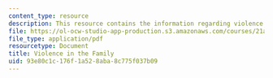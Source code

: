 ```yaml
---
content_type: resource
description: This resource contains the information regarding violence in the family.
file: https://ol-ocw-studio-app-production.s3.amazonaws.com/courses/21a-230j-the-contemporary-american-family-spring-2004/93e80c1c176f1a528aba8c775f037b09_MIT21A_230JS04_19godrum.pdf
file_type: application/pdf
resourcetype: Document
title: Violence in the Family
uid: 93e80c1c-176f-1a52-8aba-8c775f037b09
---
```

